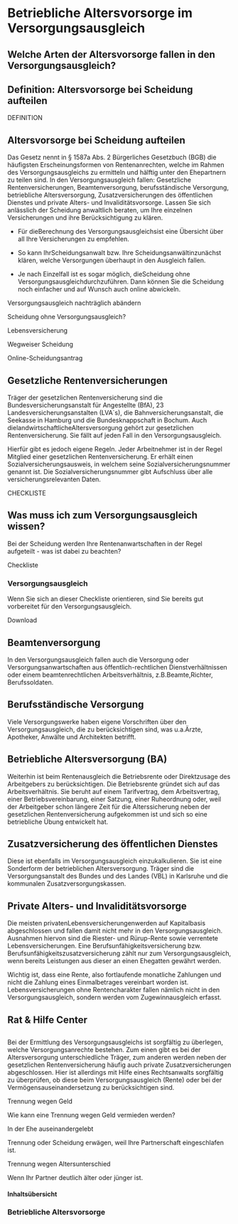 # Betriebliche Altersvorsorge im Versorgungsausgleich

## Welche Arten der Altersvorsorge fallen in den Versorgungsausgleich?

## Definition: Altersvorsorge bei Scheidung aufteilen

DEFINITION

## Altersvorsorge bei Scheidung aufteilen

Das Gesetz nennt in § 1587a Abs. 2 Bürgerliches Gesetzbuch (BGB) die häufigsten Erscheinungsformen von Rentenanrechten, welche im Rahmen des Versorgungsausgleichs zu ermitteln und hälftig unter den Ehepartnern zu teilen sind. In den Versorgungsausgleich fallen: Gesetzliche Rentenversicherungen, Beamtenversorgung, berufsständische Versorgung, betriebliche Altersversorgung, Zusatzversicherungen des öffentlichen Dienstes und private Alters- und Invaliditätsvorsorge. Lassen Sie sich anlässlich der Scheidung anwaltlich beraten, um Ihre einzelnen Versicherungen und ihre Berücksichtigung zu klären.

- Für dieBerechnung des Versorgungsausgleichsist eine Übersicht über all Ihre Versicherungen zu empfehlen.

- So kann IhrScheidungsanwalt bzw. Ihre Scheidungsanwältinzunächst klären, welche Versorgungen überhaupt in den Ausgleich fallen.

- Je nach Einzelfall ist es sogar möglich, dieScheidung ohne Versorgungsausgleichdurchzuführen. Dann können Sie die Scheidung noch einfacher und auf Wunsch auch online abwickeln.

Versorgungsausgleich nachträglich abändern

Scheidung ohne Versorgungsausgleich?

Lebensversicherung

Wegweiser Scheidung

Online-Scheidungsantrag

## Gesetzliche Rentenversicherungen

Träger der gesetzlichen Rentenversicherung sind die Bundesversicherungsanstalt für Angestellte (BfA), 23 Landesversicherungsanstalten (LVA`s), die Bahnversicherungsanstalt, die Seekasse in Hamburg und die Bundesknappschaft in Bochum. Auch dielandwirtschaftlicheAltersversorgung gehört zur gesetzlichen Rentenversicherung. Sie fällt auf jeden Fall in den Versorgungsausgleich.

Hierfür gibt es jedoch eigene Regeln. Jeder Arbeitnehmer ist in der Regel Mitglied einer gesetzlichen Rentenversicherung. Er erhält einen Sozialversicherungsausweis, in welchem seine Sozialversicherungsnummer genannt ist. Die Sozialversicherungsnummer gibt Aufschluss über alle versicherungsrelevanten Daten.

CHECKLISTE

## Was muss ich zum Versorgungsausgleich wissen?

Bei der Scheidung werden Ihre Rentenanwartschaften in der Regel aufgeteilt - was ist dabei zu beachten?

Checkliste

### Versorgungsausgleich

Wenn Sie sich an dieser Checkliste orientieren, sind Sie bereits gut vorbereitet für den Versorgungsausgleich.

Download

## Beamtenversorgung

In den Versorgungsausgleich fallen auch die Versorgung oder Versorgungsanwartschaften aus öffentlich-rechtlichen Dienstverhältnissen oder einem beamtenrechtlichen Arbeitsverhältnis, z.B.Beamte,Richter, Berufssoldaten.

## Berufsständische Versorgung

Viele Versorgungswerke haben eigene Vorschriften über den Versorgungsausgleich, die zu berücksichtigen sind, was u.a.Ärzte, Apotheker, Anwälte und Architekten betrifft.

## Betriebliche Altersversorgung (BA)

Weiterhin ist beim Rentenausgleich die Betriebsrente oder Direktzusage des Arbeitgebers zu berücksichtigen. Die Betriebsrente gründet sich auf das Arbeitsverhältnis. Sie beruht auf einem Tarifvertrag, dem Arbeitsvertrag, einer Betriebsvereinbarung, einer Satzung, einer Ruheordnung oder, weil der Arbeitgeber schon längere Zeit für die Alterssicherung neben der gesetzlichen Rentenversicherung aufgekommen ist und sich so eine betriebliche Übung entwickelt hat.

## Zusatzversicherung des öffentlichen Dienstes

Diese ist ebenfalls im Versorgungsausgleich einzukalkulieren. Sie ist eine Sonderform der betrieblichen Altersversorgung. Träger sind die Versorgungsanstalt des Bundes und des Landes (VBL) in Karlsruhe und die kommunalen Zusatzversorgungskassen.

## Private Alters- und Invaliditätsvorsorge

Die meisten privatenLebensversicherungenwerden auf Kapitalbasis abgeschlossen und fallen damit nicht mehr in den Versorgungsausgleich. Ausnahmen hiervon sind die Riester- und Rürup-Rente sowie verrentete Lebensversicherungen. Eine Berufsunfähigkeitsversicherung bzw. Berufsunfähigkeitszusatzversicherung zählt nur zum Versorgungsausgleich, wenn bereits Leistungen aus dieser an einen Ehegatten gewährt werden.

Wichtig ist, dass eine Rente, also fortlaufende monatliche Zahlungen und nicht die Zahlung eines Einmalbetrages vereinbart worden ist. Lebensversicherungen ohne Rentencharakter fallen nämlich nicht in den Versorgungsausgleich, sondern werden vom Zugewinnausgleich erfasst.

## Rat & Hilfe Center

## 

Bei der Ermittlung des Versorgungsausgleichs ist sorgfältig zu überlegen, welche Versorgungsanrechte bestehen. Zum einen gibt es bei der Altersversorgung unterschiedliche Träger, zum anderen werden neben der gesetzlichen Rentenversicherung häufig auch private Zusatzversicherungen abgeschlossen. Hier ist allerdings mit Hilfe eines Rechtsanwalts sorgfältig zu überprüfen, ob diese beim Versorgungsausgleich (Rente) oder bei der Vermögensauseinandersetzung zu berücksichtigen sind.

Trennung wegen Geld

Wie kann eine Trennung wegen Geld vermieden werden?

In der Ehe auseinandergelebt

Trennung oder Scheidung erwägen, weil Ihre Partnerschaft eingeschlafen ist.

Trennung wegen Altersunterschied

Wenn Ihr Partner deutlich älter oder jünger ist.

#### Inhaltsübersicht

### Betriebliche Altersvorsorge